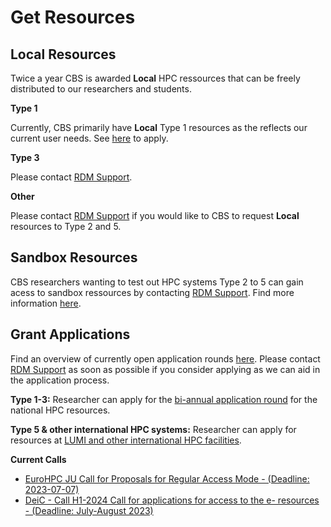 # Get Resources

## Local Resources
Twice a year CBS is awarded **Local** HPC ressources that can be freely distributed to our researchers and students. 

**Type 1** 

Currently, CBS primarily have **Local** Type 1 resources as the reflects our current user needs. See [here](/HPC_Facilities/docs/UCloud/#apply-for-funds) to apply.

**Type 3**

Please contact [RDM Support](/Contact/).

**Other**

Please contact [RDM Support](/Contact/) if you would like to CBS to request **Local** resources to Type 2 and 5.

## Sandbox Resources
CBS researchers wanting to test out HPC systems Type 2 to 5 can gain acess to sandbox ressources by contacting [RDM Support](/Contact/). Find more information [here](https://www.deic.dk/en/Supercomputing/Instructions-and-Guides/Access-to-HPC-Sandbox).

## Grant Applications
Find an overview of currently open application rounds [here](/GrantApp/). Please contact [RDM Support](/Contact/) as soon as possible if you consider applying as we can aid in the application process.

**Type 1-3:** Researcher can apply for the [bi-annual application round](https://www.deic.dk/en/supercomputing/Apply-for-HPC-resources) for the national HPC resources. 

**Type 5 & other international HPC systems:** Researcher can apply for resources at [LUMI and other international HPC facilities](https://www.deic.dk/en/Supercomputing/International-HPC-Facilities). 

**Current Calls**

- [EuroHPC JU Call for Proposals for Regular Access Mode  - (Deadline: 2023-07-07)](https://prace-ri.eu/call/eurohpc-ju-call-for-proposals-for-regular-access-mode-2023-07-07-cutoff/)
- [DeiC - Call H1-2024 Call for applications for access to the e- resources - (Deadline: July-August 2023)](https://www.deic.dk/en/supercomputing/Apply-for-HPC-resources)